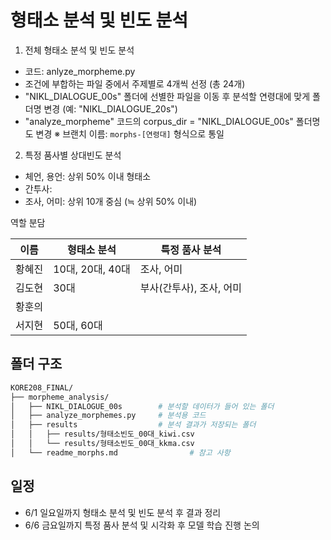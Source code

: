 # 형태소 분석 및 빈도 분석
1. 전체 형태소 분석 및 빈도 분석
- 코드: anlyze_morpheme.py
- 조건에 부합하는 파일 중에서 주제별로 4개씩 선정 (총 24개)
- "NIKL_DIALOGUE_00s" 폴더에 선별한 파일을 이동 후 분석할 연령대에 맞게 폴더명 변경 (예: "NIKL_DIALOGUE_20s")
- "analyze_morpheme" 코드의 corpus_dir = "NIKL_DIALOGUE_00s" 폴더명도 변경
 ※ 브랜치 이름: `morphs-[연령대]` 형식으로 통일

2. 특정 품사별 상대빈도 분석
- 체언, 용언: 상위 50% 이내 형태소
- 간투사: 
- 조사, 어미: 상위 10개 중심 (≒ 상위 50% 이내)

역할 분담

|이름  | 형태소 분석   | 특정 품사 분석 |
|-----|---------------|----------------|
|황혜진 | 10대, 20대, 40대 | 조사, 어미 |
|김도현 | 30대         | 부사(간투사), 조사, 어미 |
|황훈의 |         |    |
|서지현 | 50대, 60대   |    |


## 폴더 구조

```bash
KORE208_FINAL/
├── morpheme_analysis/
│   ├── NIKL_DIALOGUE_00s        # 분석할 데이터가 들어 있는 폴더
│   ├── analyze_morphemes.py     # 분석용 코드
│   ├── results                  # 분석 결과가 저장되는 폴더
│   │   ├── results/형태소빈도_00대_kiwi.csv
│   │   └── results/형태소빈도_00대_kkma.csv
│   └── readme_morphs.md                # 참고 사항
```

## 일정
- 6/1 일요일까지 형태소 분석 및 빈도 분석 후 결과 정리
- 6/6 금요일까지 특정 품사 분석 및 시각화 후 모델 학습 진행 논의
